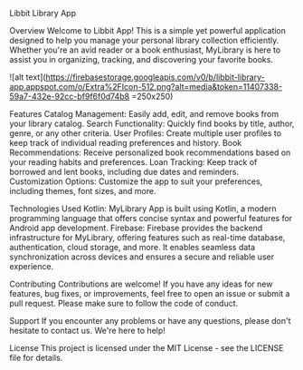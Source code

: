 Libbit Library App

Overview
Welcome to Libbit App! This is a simple yet powerful application designed to help you manage your personal library collection efficiently. Whether you're an avid reader or a book enthusiast, MyLibrary is here to assist you in organizing, tracking, and discovering your favorite books.

![alt text](https://firebasestorage.googleapis.com/v0/b/libbit-library-app.appspot.com/o/Extra%2FIcon-512.png?alt=media&token=11407338-59a7-432e-92cc-bf9f6f0d74b8 =250x250)

Features
Catalog Management: Easily add, edit, and remove books from your library catalog.
Search Functionality: Quickly find books by title, author, genre, or any other criteria.
User Profiles: Create multiple user profiles to keep track of individual reading preferences and history.
Book Recommendations: Receive personalized book recommendations based on your reading habits and preferences.
Loan Tracking: Keep track of borrowed and lent books, including due dates and reminders.
Customization Options: Customize the app to suit your preferences, including themes, font sizes, and more.

Technologies Used
Kotlin: MyLibrary App is built using Kotlin, a modern programming language that offers concise syntax and powerful features for Android app development.
Firebase: Firebase provides the backend infrastructure for MyLibrary, offering features such as real-time database, authentication, cloud storage, and more. It enables seamless data synchronization across devices and ensures a secure and reliable user experience.

Contributing
Contributions are welcome! If you have any ideas for new features, bug fixes, or improvements, feel free to open an issue or submit a pull request. Please make sure to follow the code of conduct.

Support
If you encounter any problems or have any questions, please don't hesitate to contact us. We're here to help!

License
This project is licensed under the MIT License - see the LICENSE file for details.
